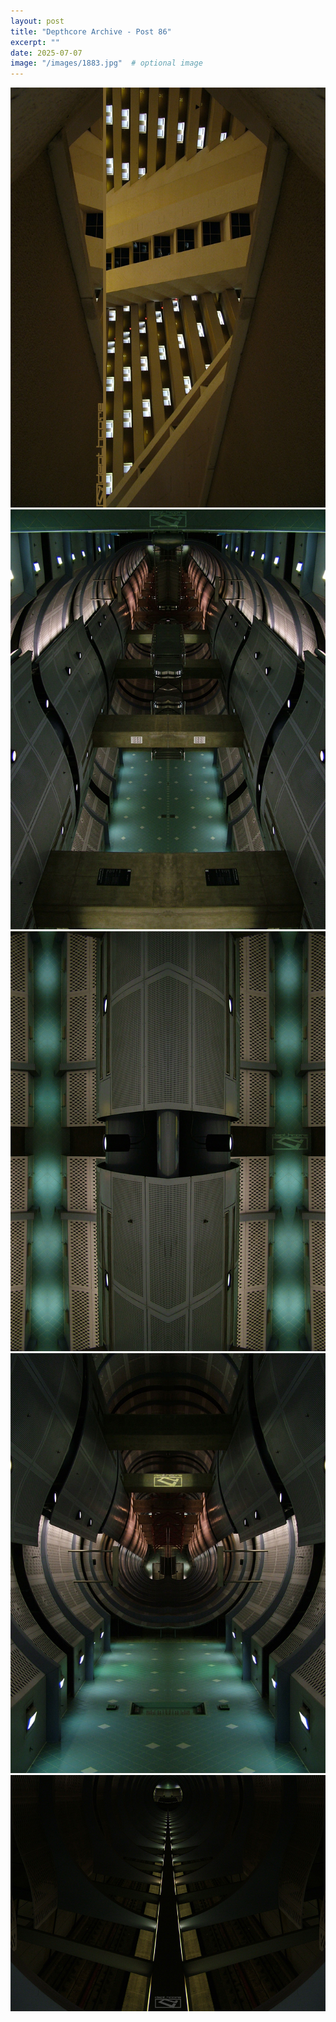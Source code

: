```yaml
---
layout: post
title: "Depthcore Archive - Post 86"
excerpt: ""
date: 2025-07-07
image: "/images/1883.jpg"  # optional image
---
```


<img src="/images/1883.jpg">
<img src="/images/1884.jpg" alt="1884.jpg"/>
<img src="/images/1885.jpg" alt="1885.jpg"/>
<img src="/images/1886.jpg" alt="1886.jpg"/>
<img src="/images/1887.jpg" alt="1887.jpg"/>
